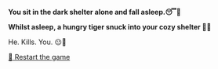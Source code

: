 **You sit in the dark shelter alone and fall asleep.😴🛌**

**Whilst asleep, a hungry tiger snuck into your cozy shelter 🐅🐯**

He. Kills. You. 😐🥩

[🔄 Restart the game](../../begin-journey.md) 